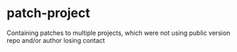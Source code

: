 # patch-project
Containing patches to multiple projects, which were not using public version repo and/or author losing contact
